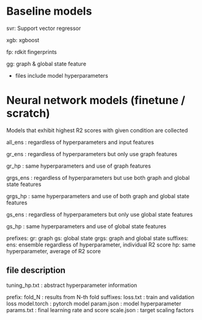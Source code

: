 # Baseline models
svr: Support vector regressor

xgb: xgboost

fp: rdkit fingerprints

gg: graph & global state feature

 - files include model hyperparameters

# Neural network models (finetune / scratch)
Models that exhibit highest R2 scores with given condition are collected

all_ens  : regardless of hyperparameters and input features

gr_ens   : regardless of hyperparameters but only use graph features

gr_hp    : same hyperparameters and use of graph features

grgs_ens : regardless of hyperparameters but use both graph and global state features

grgs_hp  : same hyperparameters and use of both graph and global state features

gs_ens   : regardless of hyperparameters but only use global state features

gs_hp    : same hyperparameters and use of global state features

prefixes:
    gr: graph
    gs: global state
    grgs: graph and global state
suffixes:
    ens: ensemble regardless of hyperparameter, individual R2 score
    hp: same hyperparameter, average of R2 score

## file description
tuning_hp.txt : abstract hyperparameter information

prefix: 
    fold_N : results from N-th fold
suffixes:
    loss.txt    : train and validation loss
    model.torch : pytorch model
    param.json  : model hyperparameter
    params.txt  : final learning rate and score
    scale.json  : target scaling factors
